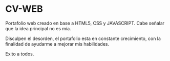 # CV-WEB
Portafolio web creado en base a HTML5, CSS y JAVASCRIPT. Cabe señalar que la idea principal no es mía.

Disculpen el desorden, el portafolio esta en constante crecimiento, con la finalidad de ayudarme a mejorar mis habilidades.

Exito a todos. 
